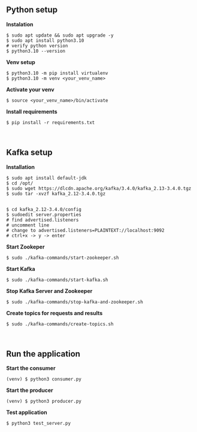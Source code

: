 ## Python setup
**Instalation**

    $ sudo apt update && sudo apt upgrade -y
    $ sudo apt install python3.10
    # verify python version
    $ python3.10 --version


**Venv setup**

    $ python3.10 -m pip install virtualenv
    $ python3.10 -m venv <your_venv_name>


**Activate your venv**

    $ source <your_venv_name>/bin/activate


**Install requirements**

    $ pip install -r requirements.txt


<br>

## Kafka setup
**Installation**

    $ sudo apt install default-jdk
    $ cd /opt/
    $ sudo wget https://dlcdn.apache.org/kafka/3.4.0/kafka_2.13-3.4.0.tgz
    $ sudo tar -xvzf kafka_2.12-3.4.0.tgz


    $ cd kafka_2.12-3.4.0/config
    $ sudoedit server.properties
    # find advertised.listeners
    # uncomment line
    # change to advertised.listeners=PLAINTEXT://localhost:9092
    # ctrl+x -> y -> enter


**Start Zookeper**
    
    $ sudo ./kafka-commands/start-zookeeper.sh


**Start Kafka**

    $ sudo ./kafka-commands/start-kafka.sh


**Stop Kafka Server and Zookeeper**
    
    $ sudo ./kafka-commands/stop-kafka-and-zookeeper.sh


**Create topics for requests and results**

    $ sudo ./kafka-commands/create-topics.sh


<br>

## Run the application

**Start the consumer**

    (venv) $ python3 consumer.py


**Start the producer**

    (venv) $ python3 producer.py


**Test application**

    $ python3 test_server.py


